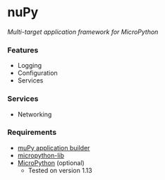 # nuPy
_Multi-target application framework for MicroPython_

### Features

* Logging
* Configuration
* Services

### Services

* Networking

### Requirements

* [muPy application builder](https://github.com/nbyoung/muPy)
* [micropython-lib](https://github.com/micropython/micropython-lib)
* [MicroPython](https://github.com/micropython/micropython) (optional)
  * Tested on version 1.13
